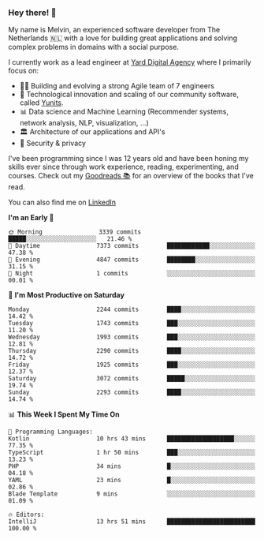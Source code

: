 ### Hey there! 👋

My name is Melvin, an experienced software developer from The Netherlands 🇳🇱 with a love for building great applications and solving complex problems in domains with a social purpose. 

I currently work as a lead engineer at [Yard Digital Agency](https://github.com/yardinternet) where I primarily focus on:

* 👏🏼 Building and evolving a strong Agile team of 7 engineers
* 🚀 Technological innovation and scaling of our community software, called [Yunits](https://www.yunits.com/).
* 📊 Data science and Machine Learning (Recommender systems, network analysis, NLP, visualization, ...)
* 🏛 Architecture of our applications and API's
* 🔐 Security & privacy

I've been programming since I was 12 years old and have been honing my skills ever since through work experience, reading, experimenting, and courses.
Check out my [Goodreads 📚](https://goodreads.com/melvinkoopmans) for an overview of the books that I've read. 

You can also find me on [LinkedIn](https://www.linkedin.com/in/melvinkoopmans)

<!--START_SECTION:waka-->
**I'm an Early 🐤** 

```text
🌞 Morning                3339 commits        █████░░░░░░░░░░░░░░░░░░░░   21.46 % 
🌆 Daytime                7373 commits        ████████████░░░░░░░░░░░░░   47.38 % 
🌃 Evening                4847 commits        ████████░░░░░░░░░░░░░░░░░   31.15 % 
🌙 Night                  1 commits           ░░░░░░░░░░░░░░░░░░░░░░░░░   00.01 % 
```
📅 **I'm Most Productive on Saturday** 

```text
Monday                   2244 commits        ████░░░░░░░░░░░░░░░░░░░░░   14.42 % 
Tuesday                  1743 commits        ███░░░░░░░░░░░░░░░░░░░░░░   11.20 % 
Wednesday                1993 commits        ███░░░░░░░░░░░░░░░░░░░░░░   12.81 % 
Thursday                 2290 commits        ████░░░░░░░░░░░░░░░░░░░░░   14.72 % 
Friday                   1925 commits        ███░░░░░░░░░░░░░░░░░░░░░░   12.37 % 
Saturday                 3072 commits        █████░░░░░░░░░░░░░░░░░░░░   19.74 % 
Sunday                   2293 commits        ████░░░░░░░░░░░░░░░░░░░░░   14.74 % 
```


📊 **This Week I Spent My Time On** 

```text
💬 Programming Languages: 
Kotlin                   10 hrs 43 mins      ███████████████████░░░░░░   77.35 % 
TypeScript               1 hr 50 mins        ███░░░░░░░░░░░░░░░░░░░░░░   13.23 % 
PHP                      34 mins             █░░░░░░░░░░░░░░░░░░░░░░░░   04.18 % 
YAML                     23 mins             █░░░░░░░░░░░░░░░░░░░░░░░░   02.86 % 
Blade Template           9 mins              ░░░░░░░░░░░░░░░░░░░░░░░░░   01.09 % 

🔥 Editors: 
IntelliJ                 13 hrs 51 mins      █████████████████████████   100.00 % 
```


<!--END_SECTION:waka-->
